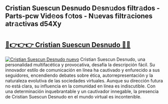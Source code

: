 ## Cristian Suescun Desnudo D𝚎sn𝚞dos filtr𝚊dos - Parts-pcw Vid𝚎os f𝚘tos - N𝚞evas filtr𝚊ciones atr𝚊ctivas d54Xy

# <h2><a href="http://mb2pezc.tromn.icu/?c=Cristian+Suescun+Desnudo">🔗👉👉👉 Cristian Suescun Desnudo 🔗🔗</a></h2>

[![Cristian Suescun Desnudo nuevo](https://i.imgur.com/pEAQMta.gif)](http://mb2pezc.tromn.icu/?c=Cristian+Suescun+Desnudo)
Cristian Suescun Desnudo, una personalidad multifacética y provocativa, desafía la descripción fácil. Su innovador estilo de comunicación en línea ha cautivado y enfurecido a sus seguidores, encendiendo debates sobre ética, autorrepresentación y la naturaleza evolutiva de las sociedades virtuales. Aunque su dirección futura no está clara, su influencia en la comunidad en línea es indiscutible. Con una determinación inquebrantable y un cautivador innegable, la presencia de Cristian Suescun Desnudo en el mundo virtual es incontenible.
